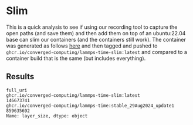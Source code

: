 # Slim

This is a quick analysis to see if using our recording tool to capture the open paths (and save them) and then add them on top of an ubuntu:22.04 base can slim our containers (and the containers still work). The container was generated as follows [here](https://github.com/compspec/compat-lib/tree/main/example/slim) and then tagged  and pushed to `ghcr.io/converged-computing/lammps-time-slim:latest` and compared to a container build that is the same (but includes everything).

## Results

```console
full_uri
ghcr.io/converged-computing/lammps-time-slim:latest                 146673741
ghcr.io/converged-computing/lammps-time:stable_29Aug2024_update1    859635692
Name: layer_size, dtype: object
```
